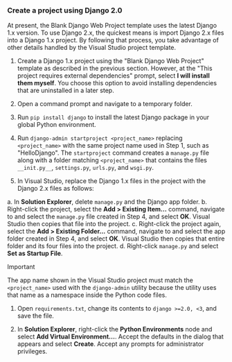 ### Create a project using Django 2.0

At present, the Blank Django Web Project template uses the latest Django 1.x version. To use Django 2.x, the quickest means is import Django 2.x files into a Django 1.x project. By following that process, you take advantage of other details handled by the Visual Studio project template.

1. Create a Django 1.x project using the "Blank Django Web Project" template as described in the previous section. However, at the "This project requires external dependencies" prompt, select **I will install them myself**. You choose this option to avoid installing dependencies that are uninstalled in a later step.

1. Open a command prompt and navigate to a temporary folder.

1. Run `pip install django` to install the latest Django package in your global Python environment.

1. Run `django-admin startproject <project_name>` replacing `<project_name>` with the same project name used in Step 1, such as "HelloDjango". The `startproject` command creates a `manage.py` file along with a folder matching `<project_name>` that contains the files `__init.py__`, `settings.py`, `urls.py`, and `wsgi.py`.

1. In Visual Studio, replace the Django 1.x files in the project with the Django 2.x files as follows:

  a. In **Solution Explorer**, delete `manage.py` and the Django app folder.
  b. Right-click the project, select the **Add > Existing Item...** command, navigate to and select the `manage.py` file created in Step 4, and select **OK**. Visual Studio then copies that file into the project.
  c. Right-click the project again, select the **Add > Existing Folder...** command, navigate to and select the app folder created in Step 4, and select **OK**. Visual Studio then copies that entire folder and its four files into the project.
  d. Right-click `manage.py` and select **Set as Startup File**.

  > [!Important]
  > The app name shown in the Visual Studio project must match the `<project_name>` used with the `django-admin` utility because the utility uses that name as a namespace inside the Python code files.

1. Open `requirements.txt`, change its contents to `django >=2.0, <3`, and save the file.

1. In **Solution Explorer**, right-click the **Python Environments** node and select **Add Virtual Environment...**. Accept the defaults in the dialog that appears and select **Create**. Accept any prompts for administrator privileges.